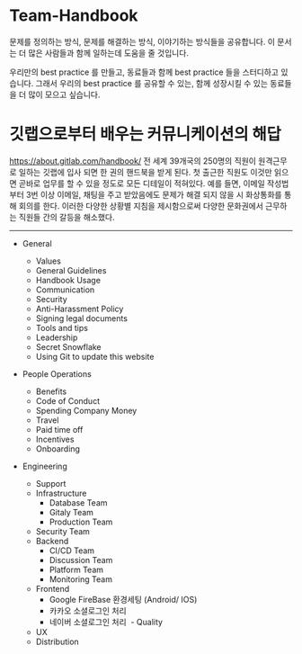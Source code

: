 # Team-Handbook
문제를 정의하는 방식, 문제를 해결하는 방식, 이야기하는 방식들을 공유합니다.
이 문서는 더 많은 사람들과 함께 일하는데 도움을 줄 것입니다.

우리만의 best practice 를 만들고, 동료들과 함께 best practice 들을 스터디하고 있습니다.
그래서 우리의 best practice 를 공유할 수 있는, 함께 성장시킬 수 있는 동료들을 더 많이 모으고 싶습니다.

# 깃랩으로부터 배우는 커뮤니케이션의 해답
https://about.gitlab.com/handbook/ 
전 세계 39개국의 250명의 직원이 원격근무로 일하는 깃랩에 입사 되면 한 권의 핸드북을 받게 된다. 첫 출근한 직원도 이것만 읽으면 곧바로 업무를 할 수 있을 정도로 모든 디테일이 적혀있다. 예를 들면, 이메일 작성법부터 3번 이상 이메일, 채팅을 주고 받았음에도 문제가 해결 되지 않을 시 화상통화를 통해 회의를 한다. 이러한 다양한 상황별 지침을 제시함으로써 다양한 문화권에서 근무하는 직원들 간의 갈등을 해소했다.

--------

- General
  - Values
  - General Guidelines
  - Handbook Usage
  - Communication
  - Security
  - Anti-Harassment Policy
  - Signing legal documents
  - Tools and tips
  - Leadership
  - Secret Snowflake
  - Using Git to update this website
  
- People Operations
  - Benefits
  - Code of Conduct
  - Spending Company Money
  - Travel
  - Paid time off
  - Incentives
  - Onboarding

- Engineering
  - Support
  - Infrastructure
    - Database Team
    - Gitaly Team
    - Production Team
  - Security Team
  - Backend
    - CI/CD Team
    - Discussion Team
    - Platform Team
    - Monitoring Team
  - Frontend
    - Google FireBase 환경세팅 (Android/ IOS)
    - 카카오 소셜로그인 처리
    - 네이버 소셜로그인 처리 
  - Quality
  - UX
  - Distribution
